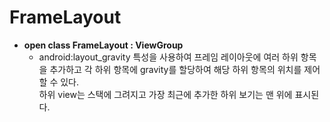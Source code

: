 # FrameLayout

* **open class FrameLayout : ViewGroup**
    - android:layout_gravity 특성을 사용하여 프레임 레이아웃에 여러 하위 항목을 추가하고 각 하위 항목에 gravity를 할당하여 해당 하위 항목의 위치를 제어할 수 있다.  
    하위 view는 스택에 그려지고 가장 최근에 추가한 하위 보기는 맨 위에 표시된다.